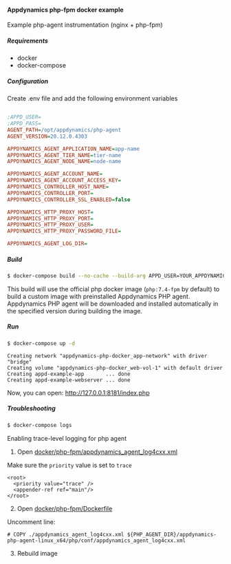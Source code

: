 #### Appdynamics php-fpm docker example

Example php-agent instrumentation (nginx + php-fpm)

##### Requirements
- docker
- docker-compose

##### Configuration

Create .env file and add the following environment variables

```ini

;APPD_USER=
;APPD_PASS=
AGENT_PATH=/opt/appdynamics/php-agent
AGENT_VERSION=20.12.0.4303

APPDYNAMICS_AGENT_APPLICATION_NAME=app-name
APPDYNAMICS_AGENT_TIER_NAME=tier-name
APPDYNAMICS_AGENT_NODE_NAME=node-name

APPDYNAMICS_AGENT_ACCOUNT_NAME=
APPDYNAMICS_AGENT_ACCOUNT_ACCESS_KEY=
APPDYNAMICS_CONTROLLER_HOST_NAME=
APPDYNAMICS_CONTROLLER_PORT=
APPDYNAMICS_CONTROLLER_SSL_ENABLED=false

APPDYNAMICS_HTTP_PROXY_HOST=
APPDYNAMICS_HTTP_PROXY_PORT=
APPDYNAMICS_HTTP_PROXY_USER=
APPDYNAMICS_HTTP_PROXY_PASSWORD_FILE=

APPDYNAMICS_AGENT_LOG_DIR=

```

##### Build

```bash
$ docker-compose build --no-cache --build-arg APPD_USER=YOUR_APPDYNAMICS_LOGIN --build-arg APPD_PASS=YOUR_APPDYNAMICS_PASSWORD
```

This build will use the official php docker image (`php:7.4-fpm` by default) to build a custom image with preinstalled Appdynamics PHP agent.
Appdynamics PHP agent will be downloaded and installed automatically in the specified version during building the image.
##### Run
```bash
$ docker-compose up -d
```

```text
Creating network "appdynamics-php-docker_app-network" with driver "bridge"
Creating volume "appdynamics-php-docker_web-vol-1" with default driver
Creating appd-example-app       ... done
Creating appd-example-webserver ... done
```

Now, you can open: http://127.0.0.1:8181/index.php


##### Troubleshooting
```bash
$ docker-compose logs
```

Enabling trace-level logging for php agent

1. Open [docker/php-fpm/appdynamics_agent_log4cxx.xml](docker/php-fpm/appdynamics_agent_log4cxx.xml)

Make sure the `priority` value is set to `trace`

```text
<root>
  <priority value="trace" />
  <appender-ref ref="main"/>
</root>
```

2. Open [docker/php-fpm/Dockerfile](docker/php-fpm/Dockerfile)

Uncomment line:

```text
# COPY ./appdynamics_agent_log4cxx.xml ${PHP_AGENT_DIR}/appdynamics-php-agent-linux_x64/php/conf/appdynamics_agent_log4cxx.xml
```

3. Rebuild image


